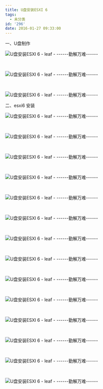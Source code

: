 ```yaml
---
title: U盘安装ESXI 6
tags:
  - 未分类
id: '296'
date: 2016-01-27 09:33:00
---
```


一、U盘制作  

![U盘安装ESXI 6 - leaf - ------勤解万难------](http://img1.ph.126.net/t65RyWO6ecLjVKGHsfbZxQ==/1062005087147784037.png "U盘安装ESXI 6 - leaf - ------勤解万难------")

 

![U盘安装ESXI 6 - leaf - ------勤解万难------](http://img0.ph.126.net/-gQ0Z0RK-Q7DWur_SKvKrw==/2783224569733136829.png "U盘安装ESXI 6 - leaf - ------勤解万难------")

 

![U盘安装ESXI 6 - leaf - ------勤解万难------](http://img0.ph.126.net/Q8CW_LtAz6wtPcPRWH-CmA==/6598214358320531577.png "U盘安装ESXI 6 - leaf - ------勤解万难------")

  

二、esxi6 安装 

![U盘安装ESXI 6 - leaf - ------勤解万难------](http://img2.ph.126.net/ddygF-_U_qPjUNWDxETegQ==/6619108377724573034.jpg "U盘安装ESXI 6 - leaf - ------勤解万难------")

 

![U盘安装ESXI 6 - leaf - ------勤解万难------](http://img1.ph.126.net/jdsZ6ahSLfabubfdWmyqnQ==/6619318384445479417.jpg "U盘安装ESXI 6 - leaf - ------勤解万难------")

 

![U盘安装ESXI 6 - leaf - ------勤解万难------](http://img2.ph.126.net/_kA6CX7vYcVtadQTi9S0YQ==/1059753287334112724.jpg "U盘安装ESXI 6 - leaf - ------勤解万难------")

 

![U盘安装ESXI 6 - leaf - ------勤解万难------](http://img2.ph.126.net/omjb7SvE5irl3imeqZBauA==/6608434318841873984.jpg "U盘安装ESXI 6 - leaf - ------勤解万难------")

 

![U盘安装ESXI 6 - leaf - ------勤解万难------](http://img1.ph.126.net/53AQFL8vfEcSvJ71dyK8ng==/6598198965157742920.jpg "U盘安装ESXI 6 - leaf - ------勤解万难------")

 

![U盘安装ESXI 6 - leaf - ------勤解万难------](http://img1.ph.126.net/XNj5WEm3EvRLjyFE0V8nkA==/6631233791959448065.jpg "U盘安装ESXI 6 - leaf - ------勤解万难------")

 

![U盘安装ESXI 6 - leaf - ------勤解万难------](http://img1.ph.126.net/QMHcPS6dALW3qBBfhw7uoQ==/2441513948006886049.jpg "U盘安装ESXI 6 - leaf - ------勤解万难------")

 

![U盘安装ESXI 6 - leaf - ------勤解万难------](http://img1.ph.126.net/RjgY5PoABqNiCoQ-xb0tyg==/6631361335308268702.jpg "U盘安装ESXI 6 - leaf - ------勤解万难------")

 

![U盘安装ESXI 6 - leaf - ------勤解万难------](http://img0.ph.126.net/QEUs_UDcbNDTBAZaYx1qGw==/6598240746599598519.jpg "U盘安装ESXI 6 - leaf - ------勤解万难------")

 

![U盘安装ESXI 6 - leaf - ------勤解万难------](http://img1.ph.126.net/to_hcCJXii_EvA-SAVkcww==/6630810479980925665.jpg "U盘安装ESXI 6 - leaf - ------勤解万难------")

 

![U盘安装ESXI 6 - leaf - ------勤解万难------](http://img0.ph.126.net/A_RATbLRWPlQAUP2rI0V2A==/6598169278343793459.jpg "U盘安装ESXI 6 - leaf - ------勤解万难------")

 

![U盘安装ESXI 6 - leaf - ------勤解万难------](http://img0.ph.126.net/gTE4yGTBU-BGBpDql6E2KA==/665125369985446191.jpg "U盘安装ESXI 6 - leaf - ------勤解万难------")

 

![U盘安装ESXI 6 - leaf - ------勤解万难------](http://img0.ph.126.net/lbNn4gJoU2KKeQedlJlgxg==/6598213258808903859.jpg "U盘安装ESXI 6 - leaf - ------勤解万难------")

 

![U盘安装ESXI 6 - leaf - ------勤解万难------](http://img2.ph.126.net/wh8uA8-WcQ-gzXV8mcE2kQ==/6619288697631528827.jpg "U盘安装ESXI 6 - leaf - ------勤解万难------")